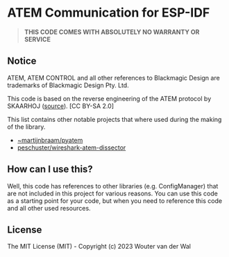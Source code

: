 # ATEM Communication for ESP-IDF

> **THIS CODE COMES WITH ABSOLUTELY NO WARRANTY OR SERVICE**

## Notice

ATEM, ATEM CONTROL and all other references to Blackmagic Design are trademarks of Blackmagic Design Pty. Ltd. 

This code is based on the reverse engineering of the ATEM protocol by SKAARHOJ ([source](https://web.archive.org/web/20221007194524/https://www.skaarhoj.com/discover/blackmagic-atem-switcher-protocol)). [CC BY-SA 2.0]

This list contains other notable projects that where used during the making of the library.

- [~martijnbraam/pyatem](https://git.sr.ht/~martijnbraam/pyatem)
- [peschuster/wireshark-atem-dissector](https://github.com/peschuster/wireshark-atem-dissector)

## How can I use this?

Well, this code has references to other libraries (e.g. ConfigManager) that are not included in this project for various reasons. You can use this code as a starting point for your code, but when you need to reference this code and all other used resources.

## License

The MIT License (MIT) - Copyright (c) 2023 Wouter van der Wal

